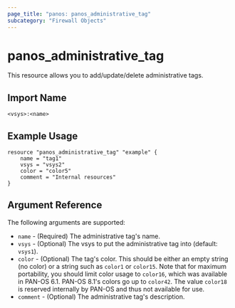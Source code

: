 ```yaml
---
page_title: "panos: panos_administrative_tag"
subcategory: "Firewall Objects"
---
```


# panos_administrative_tag

This resource allows you to add/update/delete administrative tags.


## Import Name

```
<vsys>:<name>
```


## Example Usage

```hcl
resource "panos_administrative_tag" "example" {
    name = "tag1"
    vsys = "vsys2"
    color = "color5"
    comment = "Internal resources"
}
```

## Argument Reference

The following arguments are supported:

* `name` - (Required) The administrative tag's name.
* `vsys` - (Optional) The vsys to put the administrative tag into (default:
  `vsys1`).
* `color` - (Optional) The tag's color.  This should be either an empty string
  (no color) or a string such as `color1` or `color15`.  Note that for maximum
  portability, you should limit color usage to `color16`, which was available
  in PAN-OS 6.1.  PAN-OS 8.1's colors go up to `color42`.  The value `color18`
  is reserved internally by PAN-OS and thus not available for use.
* `comment` - (Optional) The administrative tag's description.
